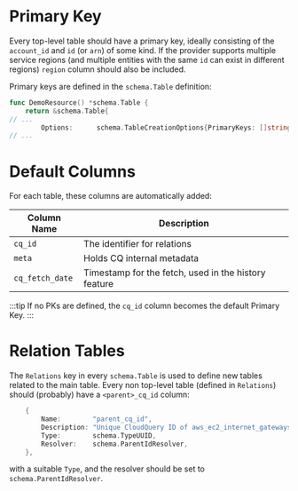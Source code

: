 # Primary Key

Every top-level table should have a primary key, ideally consisting of the `account_id` and `id` (or `arn`) of some kind. If the provider supports multiple service regions (and multiple entities with the same `id` can exist in different regions) `region` column should also be included.

Primary keys are defined in the `schema.Table` definition:

```go
func DemoResource() *schema.Table {
    return &schema.Table{
// ...
		Options:      schema.TableCreationOptions{PrimaryKeys: []string{"account_id", "id"}},
// ...
```

# Default Columns

For each table, these columns are automatically added:

| Column Name | Description |
| ----------- | ----------- |
| `cq_id` | The identifier for relations |
| `meta` | Holds CQ internal metadata |
| `cq_fetch_date` | Timestamp for the fetch, used in the history feature |

:::tip
If no PKs are defined, the `cq_id` column becomes the default Primary Key.
:::

# Relation Tables

The `Relations` key in every `schema.Table` is used to define new tables related to the main table. Every non top-level table (defined in `Relations`) should (probably) have a `<parent>_cq_id` column:

```go
    {
        Name:        "parent_cq_id",
        Description: "Unique CloudQuery ID of aws_ec2_internet_gateways table (FK)",
        Type:        schema.TypeUUID,
        Resolver:    schema.ParentIdResolver,
    },
```

with a suitable `Type`, and the resolver should be set to `schema.ParentIdResolver`.



